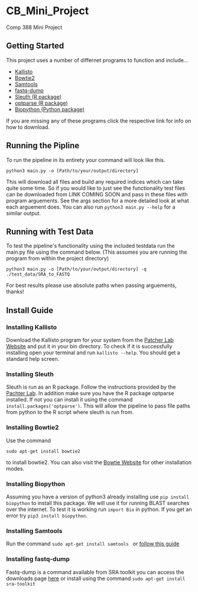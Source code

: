 # CB_Mini_Project
Comp 388 Mini Project

## Getting Started

This project uses a number of differnet programs to function and include...
- [Kallisto](###Installing-Kallisto)
- [Bowtie2](###Installing-Bowtie2)
- [Samtools](###Installing-Samtools)
- [fastq-dump](###Installing-fastq-dump)
- [Sleuth (R package)](###Installing-Sleuth)
- [optparse (R package)](###Installing-Sleuth)
- [Biopython (Python package)](###Installing-Biopython)

If you are missing any of these programs click the respective link for info on how to download.

## Running the Pipline

To run the pipeline in its entirety your command will look like this.
```
python3 main.py -o [Path/to/your/output/directory]
```
This will download all files and build any required indices which can take
quite some time. So if you would like to just see the functionality
test files can be downloaded from LINK COMING SOON and pass in these files
with program arguements. See the args section for a more detailed look at what
each arguement does. You can also run `python3 main.py --help` for a similar
output.

## Running with Test Data

To test the pipeline's functionality using the included testdata run the
main.py file using the command below. (This assumes you are running the program from within the project directory)
```
python3 main.py -o [Path/to/your/output/directory] -q ./test_data/SRA_to_FASTQ
```
For best results please use absolute paths when passing arguements, thanks!

## Install Guide

### Installing Kallisto

Download the Kallisto program for your system from the
[Patcher Lab Website](http://pachterlab.github.io/kallisto/download) and put
it in your bin directory. To check if it is successfully installing open
your terminal and run `kallisto --help`. You should get a standard help
screen.

### Installing Sleuth
Sleuth is run as an R package. Follow the instructions provided by the
[Pachter Lab](https://pachterlab.github.io/sleuth/download).
In addition make sure you have the R package optparse installed. If not you can install it using the command `install.packages('optparse')`. This will allow the pipeline to pass file paths from python to the R script where sleuth is run from.

### Installing Bowtie2
Use the command
```
sudo apt-get install bowtie2
```
to install bowtie2. You can also visit the [Bowtie Website](http://bowtie-bio.sourceforge.net/bowtie2/manual.shtml)
for other installation modes.

### Installing Biopython
Assuming you have a version of python3 already installing use
`pip install biopython` to install this package. We will use it for running
BLAST searches over the internet. To test it is working run `import Bio`
in python. If you get an error try `pip3 install biopython`.

### Installing Samtools
Run the command `sudo apt-get install samtools ` or [follow this guide](https://www.biostars.org/p/328831/)

### Installing fastq-dump
Fastq-dump is a command available from SRA toolkit you can access the downloads page [here](https://trace.ncbi.nlm.nih.gov/Traces/sra/sra.cgi?view=software) or install using the command `sudo apt-get install sra-toolkit`
